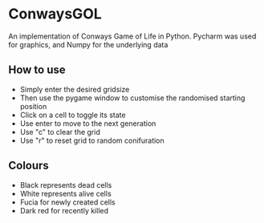 # ConwaysGOL
 An implementation of Conways Game of Life in Python. Pycharm was used for graphics, and Numpy for the underlying data

## How to use
- Simply enter the desired gridsize
- Then use the pygame window to customise the randomised starting position
- Click on a cell to toggle its state
- Use enter to move to the next generation
- Use "c" to clear the grid
- Use "r" to reset grid to random conifuration

## Colours
- Black represents dead cells
- White represents alive cells
- Fucia for newly created cells
- Dark red for recently killed 
